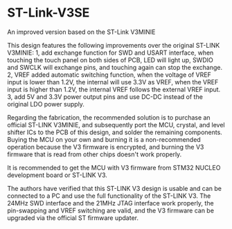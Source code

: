# ST-Link-V3SE
An improved version based on the ST-Link V3MINIE

This design features the following improvements over the original ST-LINK V3MINIE:
1, add exchange function for SWD and USART interface, when touching the touch panel on both sides of PCB, LED will light up, SWDIO and SWCLK will exchange pins, and touching again can stop the exchange.
2, VREF added automatic switching function, when the voltage of VREF input is lower than 1.2V, the internal will use 3.3V as VREF, when the VREF input is higher than 1.2V, the internal VREF follows the external VREF input.
3, add 5V and 3.3V power output pins and use DC-DC instead of the original LDO power supply.

Regarding the fabrication, the recommended solution is to purchase an official ST-LINK V3MINIE, and subsequently port the MCU, crystal, and level shifter ICs to the PCB of this design, and solder the remaining components. Buying the MCU on your own and burning it is a non-recommended operation because the V3 firmware is encrypted, and burning the V3 firmware that is read from other chips doesn't work properly.

It is recommended to get the MCU with V3 firmware from STM32 NUCLEO development board or ST-LINK V3.

The authors have verified that this ST-LINK V3 design is usable and can be connected to a PC and use the full functionality of the ST-LINK V3. The 24MHz SWD interface and the 21MHz JTAG interface work properly, the pin-swapping and VREF switching are valid, and the V3 firmware can be upgraded via the official ST firmware updater.
